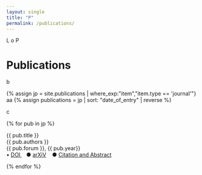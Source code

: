 ```yaml
---
layout: single
title: "P"
permalink: /publications/
---
```


L o P

<h1 class="mt-4">Publications</h1>

b

{% assign jp = site.publications | where_exp:"item","item.type == 'journal'"}
aa
{% assign publications = jp | sort: "date_of_entry" | reverse %} 


c

{% for pub in jp %}
<div class="pubitem">
  <div class="pubtitle">
    {{ pub.title }}
  </div>
  <div class="pubauthors">
    {{ pub.authors }}
  </div>
  <div class="pubinfo">
    {{ pub.forum }}, {{ pub.year}}
  </div>
  <div class="publinks">
  &#8226; <a href="{{pub.doi}}"> DOI </a>&nbsp;&nbsp; &#9679; <a href="{{pub.arxiv}}">arXiV</a>
    &nbsp;&nbsp; &#9679; <a href="{{pub.url | relative_url }}">Citation and Abstract</a>
  </div>
</div>

{% endfor %}
